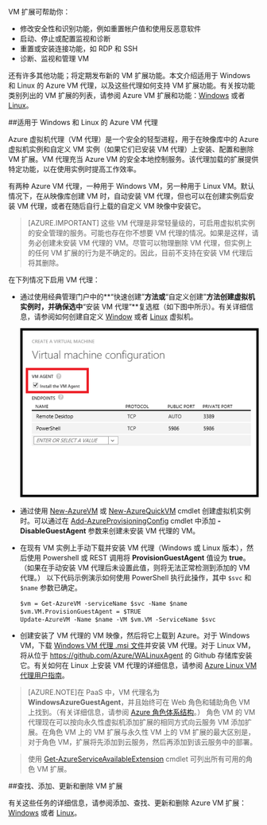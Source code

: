 

VM 扩展可帮助你：

-   修改安全性和识别功能，例如重置帐户值和使用反恶意软件
-   启动、停止或配置监视和诊断
-   重置或安装连接功能，如 RDP 和 SSH
-   诊断、监视和管理 VM

还有许多其他功能；将定期发布新的 VM 扩展功能。本文介绍适用于 Windows 和 Linux 的 Azure VM 代理，以及这些代理如何支持 VM 扩展功能。有关按功能类别列出的 VM 扩展的列表，请参阅 Azure VM 扩展和功能：[Windows](/documentation/articles/virtual-machines-windows-extensions-features) 或者 [Linux](/documentation/articles/virtual-machines-linux-extensions-features)。

##适用于 Windows 和 Linux 的 Azure VM 代理

Azure 虚拟机代理（VM 代理）是一个安全的轻型进程，用于在映像库中的 Azure 虚拟机实例和自定义 VM 实例（如果它们已安装 VM 代理）上安装、配置和删除 VM 扩展。VM 代理充当 Azure VM 的安全本地控制服务。该代理加载的扩展提供特定功能，以在使用实例时提高工作效率。

有两种 Azure VM 代理，一种用于 Windows VM，另一种用于 Linux VM。默认情况下，在从映像库创建 VM 时，自动安装 VM 代理，但也可以在创建实例后安装 VM 代理，或者在随后自行上载的自定义 VM 映像中安装它。

>[AZURE.IMPORTANT] 这些 VM 代理是非常轻量级的，可启用虚拟机实例的安全管理的服务。可能也存在你不想要 VM 代理的情况。如果是这样，请务必创建未安装 VM 代理的 VM。尽管可以物理删除 VM 代理，但实例上的任何 VM 扩展的行为是不确定的。因此，目前不支持在安装 VM 代理后将其删除。

在下列情况下启用 VM 代理：

-   通过使用经典管理门户中的**“快速创建”**方法或**“自定义创建”**方法创建虚拟机实例时，并确保选中**“安装 VM 代理”**复选框（如下图中所示）。有关详细信息，请参阅如何创建自定义 [Window](/documentation/articles/virtual-machines-windows-classic-createportal) 或者 [Linux](/documentation/articles/virtual-machines-linux-classic-createportal) 虚拟机。

    ![VM 代理复选框](./media/virtual-machines-common-classic-agents-and-extensions/IC719409.png)

-   通过使用 [New-AzureVM](https://msdn.microsoft.com/zh-cn/library/azure/dn495254.aspx) 或 [New-AzureQuickVM](https://msdn.microsoft.com/zh-cn/library/azure/dn495183.aspx) cmdlet 创建虚拟机实例时。可以通过在 [Add-AzureProvisioningConfig](https://msdn.microsoft.com/zh-cn/library/azure/dn495299.aspx) cmdlet 中添加 **-DisableGuestAgent** 参数来创建未安装 VM 代理的 VM。

-   在现有 VM 实例上手动下载并安装 VM 代理（Windows 或 Linux 版本），然后使用 Powershell 或 REST 调用将 **ProvisionGuestAgent** 值设为 **true**。（如果在手动安装 VM 代理后未设置此值，则将无法正常检测到添加的 VM 代理。） 以下代码示例演示如何使用 PowerShell 执行此操作，其中 `$svc` 和 `$name` 参数已确定。

        $vm = Get-AzureVM -serviceName $svc -Name $name
        $vm.VM.ProvisionGuestAgent = $TRUE
        Update-AzureVM -Name $name -VM $vm.VM -ServiceName $svc

-   创建安装了 VM 代理的 VM 映像，然后将它上载到 Azure。对于 Windows VM，下载 [Windows VM 代理 .msi 文件](http://download.microsoft.com/download/3/4/3/3437907D-745F-46EF-8116-7FC025BBEBDB/WindowsAzureVmAgent.2.6.1198.718.rd_art_stable.150415-1739.fre.msi)并安装 VM 代理。对于 Linux VM，将从位于 <https://github.com/Azure/WALinuxAgent> 的 Github 存储库安装它。有关如何在 Linux 上安装 VM 代理的详细信息，请参阅 [Azure Linux VM 代理用户指南](/documentation/articles/virtual-machines-linux-agent-user-guide)。

>[AZURE.NOTE]在 PaaS 中，VM 代理名为 **WindowsAzureGuestAgent**，并且始终可在 Web 角色和辅助角色 VM 上找到。（有关详细信息，请参阅 [Azure 角色体系结构](http://blogs.msdn.com/b/kwill/archive/2011/05/05/windows-azure-role-architecture.aspx)。） 角色 VM 的 VM 代理现在可以按向永久性虚拟机添加扩展的相同方式向云服务 VM 添加扩展。在角色 VM 上的 VM 扩展与永久性 VM 上的 VM 扩展的最大区别是，对于角色 VM，扩展将先添加到云服务，然后再添加到该云服务中的部署。

>使用 [Get-AzureServiceAvailableExtension](https://msdn.microsoft.com/zh-cn/library/azure/dn722498.aspx) cmdlet 可列出所有可用的角色 VM 扩展。

##查找、添加、更新和删除 VM 扩展  

有关这些任务的详细信息，请参阅添加、查找、更新和删除 Azure VM 扩展：[Windows](/documentation/articles/virtual-machines-windows-classic-manage-extensions) 或者 [Linux](/documentation/articles/virtual-machines-linux-classic-manage-extensions)。
